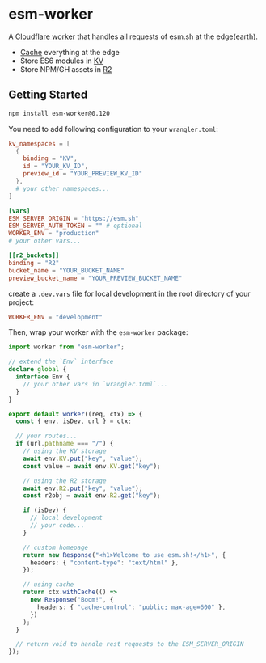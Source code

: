 # esm-worker

A [Cloudflare worker](https://www.cloudflare.com/products/workers) that handles all requests of esm.sh at the edge(earth).

- [Cache](https://developers.cloudflare.com/workers/runtime-apis/cache/) everything at the edge
- Store ES6 modules in [KV](https://developers.cloudflare.com/workers/runtime-apis/kv)
- Store NPM/GH assets in [R2](https://developers.cloudflare.com/r2/api/workers/workers-api-reference)

## Getting Started

```bash
npm install esm-worker@0.120
```

You need to add following configuration to your `wrangler.toml`:

```toml
kv_namespaces = [
  {
    binding = "KV",
    id = "YOUR_KV_ID",
    preview_id = "YOUR_PREVIEW_KV_ID"
  },
  # your other namespaces...
]

[vars]
ESM_SERVER_ORIGIN = "https://esm.sh"
ESM_SERVER_AUTH_TOKEN = "" # optional
WORKER_ENV = "production"
# your other vars...

[[r2_buckets]]
binding = "R2"
bucket_name = "YOUR_BUCKET_NAME"
preview_bucket_name = "YOUR_PREVIEW_BUCKET_NAME"
```

create a `.dev.vars` file for local development in the root directory of your
project:

```toml
WORKER_ENV = "development"
```

Then, wrap your worker with the `esm-worker` package:

```typescript
import worker from "esm-worker";

// extend the `Env` interface
declare global {
  interface Env {
    // your other vars in `wrangler.toml`...
  }
}

export default worker((req, ctx) => {
  const { env, isDev, url } = ctx;

  // your routes...
  if (url.pathname === "/") {
    // using the KV storage
    await env.KV.put("key", "value");
    const value = await env.KV.get("key");

    // using the R2 storage
    await env.R2.put("key", "value");
    const r2obj = await env.R2.get("key");

    if (isDev) {
      // local development
      // your code...
    }

    // custom homepage
    return new Response("<h1>Welcome to use esm.sh!</h1>", {
      headers: { "content-type": "text/html" },
    });

    // using cache
    return ctx.withCache(() =>
      new Response("Boom!", {
        headers: { "cache-control": "public; max-age=600" },
      })
    );
  }

  // return void to handle rest requests to the ESM_SERVER_ORIGIN
});
```
